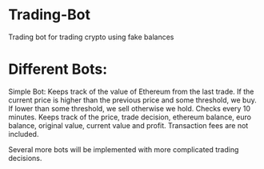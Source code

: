 # Trading-Bot
Trading bot for trading crypto using fake balances

# Different Bots:

Simple Bot: Keeps track of the value of Ethereum from the last trade. If the current price is higher than the previous price and some threshold, we buy. If lower than some threshold, we sell otherwise we hold.
Checks every 10 minutes. Keeps track of the price, trade decision, ethereum balance, euro balance, original value, current value and profit. Transaction fees are not included.

Several more bots will be implemented with more complicated trading decisions.
